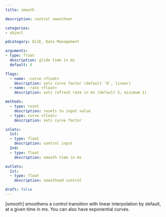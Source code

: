 ```yaml
---
title: smooth

description: control smoothner

categories:
- object

pdcategory: ELSE, Data Management

arguments:
- type: float
  description: glide time in ms
  default: 0

flags:
  - name: -curve <float>
    description: sets curve factor (default '0', linear)
  - name: -rate <float>
    description: sets refresh rate in ms (default 5, minimum 1)

methods:
  - type: reset
    description: resets to input value
  - type: curve <float>
    description: sets curve factor

inlets:
  1st:
  - type: float
    description: control input
  2nd:
  - type: float
    description: smooth time in ms

outlets:
  1st:
  - type: float
    description: smoothned control

draft: false
---
```


[smooth] smoothens a control transition with linear interpolation by default, at a given time in ms. You can also have exponential curves.

